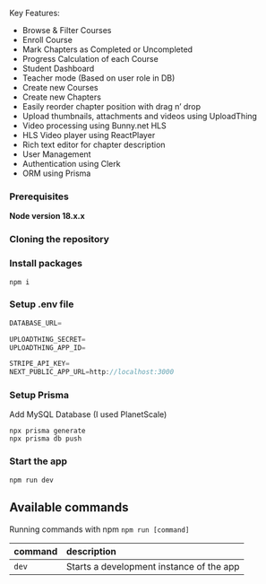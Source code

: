 Key Features:

- Browse & Filter Courses
- Enroll Course
- Mark Chapters as Completed or Uncompleted
- Progress Calculation of each Course
- Student Dashboard
- Teacher mode (Based on user role in DB)
- Create new Courses
- Create new Chapters
- Easily reorder chapter position with drag n’ drop
- Upload thumbnails, attachments and videos using UploadThing
- Video processing using Bunny.net HLS
- HLS Video player using ReactPlayer
- Rich text editor for chapter description
- User Management
- Authentication using Clerk
- ORM using Prisma

### Prerequisites

**Node version 18.x.x**

### Cloning the repository

### Install packages

```shell
npm i
```

### Setup .env file

```js
DATABASE_URL=

UPLOADTHING_SECRET=
UPLOADTHING_APP_ID=

STRIPE_API_KEY=
NEXT_PUBLIC_APP_URL=http://localhost:3000

```

### Setup Prisma

Add MySQL Database (I used PlanetScale)

```shell
npx prisma generate
npx prisma db push

```

### Start the app

```shell
npm run dev
```

## Available commands

Running commands with npm `npm run [command]`

| command | description                              |
| :------ | :--------------------------------------- |
| `dev`   | Starts a development instance of the app |